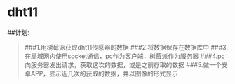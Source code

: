 # dht11
##计划:
>###1.用树莓派获取dht11传感器的数据
 ###2.将数据保存在数据库中
 ###3.在局域网内使用socket通信，pc作为客户端，树莓派作为服务器
 ###4.pc向服务器发出请求，获取这次的数据，或是之前存取的数据
 ###5.做一个安卓APP，显示近几次的获取的数据，并以图像的形式显示